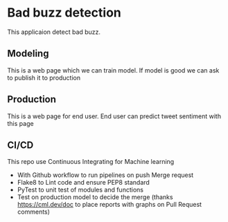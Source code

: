 # Bad buzz detection

This applicaion detect bad buzz.

## Modeling 
This is a web page which we can train model. If model is good we can ask to publish it to production

## Production 
This is a web page for end user. End user can predict tweet sentiment with this page

## CI/CD
This repo use Continuous Integrating for Machine learning
- With Github workflow to run pipelines on push Merge request 
- Flake8 to Lint code and ensure PEP8 standard
- PyTest to unit test of modules and functions
- Test on production model to decide the merge (thanks https://cml.dev/doc to place reports with graphs on Pull Request comments)
